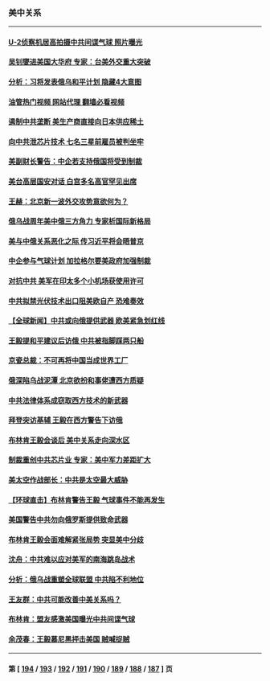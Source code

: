 ### 美中关系
---
#### [U-2侦察机居高拍摄中共间谍气球 照片曝光](../../pages/nf1412576/n13935986.md?02231245) 
#### [吴钊燮进美国大华府 专家：台美外交重大突破](../../pages/nf1412576/n13935490.md?02231245) 
#### [分析：习将发表俄乌和平计划 隐藏4大意图](../../pages/nf1412576/n13935879.md?02231245) 
#### [油管热门视频 网站代理 翻墙必看视频](http://138.2.39.72:81/youtube.html?epic-marker?02231245)
#### [遏制中共垄断 美生产商直接向日本供应稀土](../../pages/nf1412576/n13935770.md?02231245) 
#### [向中共泄芯片技术 七名三星前雇员被判坐牢](../../pages/nf1412576/n13935767.md?02231245) 
#### [美副财长警告：中企若支持俄国将受到制裁](../../pages/nf1412576/n13935247.md?02231245) 
#### [美台高层国安对话 白宫多名高官罕见出席](../../pages/nf1412576/n13935207.md?02231245) 
#### [王赫：北京新一波外交攻势意欲何为？](../../pages/nf1412576/n13935213.md?02231245) 
#### [俄乌战周年美中俄三方角力 专家析国际新格局](../../pages/nf1412576/n13934906.md?02231245) 
#### [美与中俄关系恶化之际 传习近平将会晤普京](../../pages/nf1412576/n13934888.md?02231245) 
#### [中企参与气球计划 加拉格尔要美政府加强制裁](../../pages/nf1412576/n13934844.md?02231245) 
#### [对抗中共 美军在印太多个小机场获使用许可](../../pages/nf1412576/n13934892.md?02231245) 
#### [中共拟禁光伏技术出口阻美欧自产 恐难奏效](../../pages/nf1412576/n13934909.md?02231245) 
#### [【全球新闻】中共或向俄提供武器 欧美紧急划红线](../../pages/nf1412576/n13933999.md?02231245) 
#### [王毅提和平建议后访俄  中共被指脚踩两只船](../../pages/nf1412576/n13934301.md?02231245) 
#### [京瓷总裁：不可再将中国当成世界工厂](../../pages/nf1412576/n13934594.md?02231245) 
#### [俄深陷乌战泥潭 北京欲扮和事佬遭西方质疑](../../pages/nf1412576/n13934567.md?02231245) 
#### [中共法律体系成窃取西方技术的新武器](../../pages/nf1412576/n13934549.md?02231245) 
#### [拜登突访基辅 王毅在西方警告下访俄](../../pages/nf1412576/n13934276.md?02231245) 
#### [布林肯王毅会谈后 美中关系走向深水区](../../pages/nf1412576/n13934286.md?02231245) 
#### [制裁重创中共芯片业 专家：美中军力差距扩大](../../pages/nf1412576/n13918890.md?02231245) 
#### [美太空作战部长：中共是太空最大威胁](../../pages/nf1412576/n13933954.md?02231245) 
#### [【环球直击】布林肯警告王毅 气球事件不能再发生](../../pages/nf1412576/n13933164.md?02231245) 
#### [美国警告中共勿向俄罗斯提供致命武器](../../pages/nf1412576/n13933562.md?02231245) 
#### [布林肯王毅会面难解紧张局势 突显美中分歧](../../pages/nf1412576/n13933810.md?02231245) 
#### [沈舟：中共难以应对美军的南海跳岛战术](../../pages/nf1412576/n13933777.md?02231245) 
#### [分析：俄乌战重塑全球联盟 中共陷不利地位](../../pages/nf1412576/n13933636.md?02231245) 
#### [王友群：中共可能改善中美关系吗？](../../pages/nf1412576/n13933678.md?02231245) 
#### [布林肯：盟友感激美国曝光中共间谍气球](../../pages/nf1412576/n13933535.md?02231245) 
#### [余茂春：王毅慕尼黑抨击美国 贼喊捉贼](../../pages/nf1412576/n13933469.md?02231245) 

---
#### 第 [ [194](./194.md?02231245) / [193](./193.md?02231245) / [192](./192.md?02231245) / [191](./191.md?02231245) / [190](./190.md?02231245) / [189](./189.md?02231245) / [188](./188.md?02231245) / [187](./187.md?02231245) ] 页
